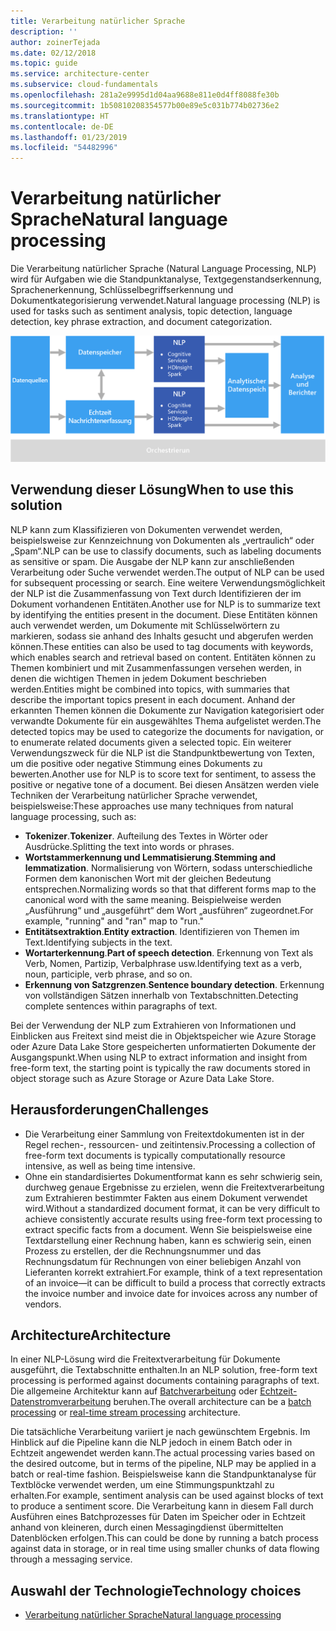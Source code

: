 ```yaml
---
title: Verarbeitung natürlicher Sprache
description: ''
author: zoinerTejada
ms.date: 02/12/2018
ms.topic: guide
ms.service: architecture-center
ms.subservice: cloud-fundamentals
ms.openlocfilehash: 281a2e9995d1d04aa9688e811e0d4ff8088fe30b
ms.sourcegitcommit: 1b50810208354577b00e89e5c031b774b02736e2
ms.translationtype: HT
ms.contentlocale: de-DE
ms.lasthandoff: 01/23/2019
ms.locfileid: "54482996"
---
```

# <a name="natural-language-processing"></a><span data-ttu-id="2c3dd-102">Verarbeitung natürlicher Sprache</span><span class="sxs-lookup"><span data-stu-id="2c3dd-102">Natural language processing</span></span>

<span data-ttu-id="2c3dd-103">Die Verarbeitung natürlicher Sprache (Natural Language Processing, NLP) wird für Aufgaben wie die Standpunktanalyse, Textgegenstandserkennung, Sprachenerkennung, Schlüsselbegriffserkennung und Dokumentkategorisierung verwendet.</span><span class="sxs-lookup"><span data-stu-id="2c3dd-103">Natural language processing (NLP) is used for tasks such as sentiment analysis, topic detection, language detection, key phrase extraction, and document categorization.</span></span>

![Diagramm einer Pipeline für die Verarbeitung natürlicher Sprache](./images/nlp-pipeline.png)

## <a name="when-to-use-this-solution"></a><span data-ttu-id="2c3dd-105">Verwendung dieser Lösung</span><span class="sxs-lookup"><span data-stu-id="2c3dd-105">When to use this solution</span></span>

<span data-ttu-id="2c3dd-106">NLP kann zum Klassifizieren von Dokumenten verwendet werden, beispielsweise zur Kennzeichnung von Dokumenten als „vertraulich“ oder „Spam“.</span><span class="sxs-lookup"><span data-stu-id="2c3dd-106">NLP can be use to classify documents, such as labeling documents as sensitive or spam.</span></span> <span data-ttu-id="2c3dd-107">Die Ausgabe der NLP kann zur anschließenden Verarbeitung oder Suche verwendet werden.</span><span class="sxs-lookup"><span data-stu-id="2c3dd-107">The output of NLP can be used for subsequent processing or search.</span></span> <span data-ttu-id="2c3dd-108">Eine weitere Verwendungsmöglichkeit der NLP ist die Zusammenfassung von Text durch Identifizieren der im Dokument vorhandenen Entitäten.</span><span class="sxs-lookup"><span data-stu-id="2c3dd-108">Another use for NLP is to summarize text by identifying the entities present in the document.</span></span> <span data-ttu-id="2c3dd-109">Diese Entitäten können auch verwendet werden, um Dokumente mit Schlüsselwörtern zu markieren, sodass sie anhand des Inhalts gesucht und abgerufen werden können.</span><span class="sxs-lookup"><span data-stu-id="2c3dd-109">These entities can also be used to tag documents with keywords, which enables search and retrieval based on content.</span></span> <span data-ttu-id="2c3dd-110">Entitäten können zu Themen kombiniert und mit Zusammenfassungen versehen werden, in denen die wichtigen Themen in jedem Dokument beschrieben werden.</span><span class="sxs-lookup"><span data-stu-id="2c3dd-110">Entities might be combined into topics, with summaries that describe the important topics present in each document.</span></span> <span data-ttu-id="2c3dd-111">Anhand der erkannten Themen können die Dokumente zur Navigation kategorisiert oder verwandte Dokumente für ein ausgewähltes Thema aufgelistet werden.</span><span class="sxs-lookup"><span data-stu-id="2c3dd-111">The detected topics may be used to categorize the documents for navigation, or to enumerate related documents given a selected topic.</span></span> <span data-ttu-id="2c3dd-112">Ein weiterer Verwendungszweck für die NLP ist die Standpunktbewertung von Texten, um die positive oder negative Stimmung eines Dokuments zu bewerten.</span><span class="sxs-lookup"><span data-stu-id="2c3dd-112">Another use for NLP is to score text for sentiment, to assess the positive or negative tone of a document.</span></span> <span data-ttu-id="2c3dd-113">Bei diesen Ansätzen werden viele Techniken der Verarbeitung natürlicher Sprache verwendet, beispielsweise:</span><span class="sxs-lookup"><span data-stu-id="2c3dd-113">These approaches use many techniques from natural language processing, such as:</span></span>

- <span data-ttu-id="2c3dd-114">**Tokenizer**.</span><span class="sxs-lookup"><span data-stu-id="2c3dd-114">**Tokenizer**.</span></span> <span data-ttu-id="2c3dd-115">Aufteilung des Textes in Wörter oder Ausdrücke.</span><span class="sxs-lookup"><span data-stu-id="2c3dd-115">Splitting the text into words or phrases.</span></span>
- <span data-ttu-id="2c3dd-116">**Wortstammerkennung und Lemmatisierung**.</span><span class="sxs-lookup"><span data-stu-id="2c3dd-116">**Stemming and lemmatization**.</span></span> <span data-ttu-id="2c3dd-117">Normalisierung von Wörtern, sodass unterschiedliche Formen dem kanonischen Wort mit der gleichen Bedeutung entsprechen.</span><span class="sxs-lookup"><span data-stu-id="2c3dd-117">Normalizing words so that that different forms map to the canonical word with the same meaning.</span></span> <span data-ttu-id="2c3dd-118">Beispielweise werden „Ausführung“ und „ausgeführt“ dem Wort „ausführen“ zugeordnet.</span><span class="sxs-lookup"><span data-stu-id="2c3dd-118">For example, "running" and "ran" map to "run."</span></span>
- <span data-ttu-id="2c3dd-119">**Entitätsextraktion**.</span><span class="sxs-lookup"><span data-stu-id="2c3dd-119">**Entity extraction**.</span></span> <span data-ttu-id="2c3dd-120">Identifizieren von Themen im Text.</span><span class="sxs-lookup"><span data-stu-id="2c3dd-120">Identifying subjects in the text.</span></span>
- <span data-ttu-id="2c3dd-121">**Wortarterkennung**.</span><span class="sxs-lookup"><span data-stu-id="2c3dd-121">**Part of speech detection**.</span></span> <span data-ttu-id="2c3dd-122">Erkennung von Text als Verb, Nomen, Partizip, Verbalphrase usw.</span><span class="sxs-lookup"><span data-stu-id="2c3dd-122">Identifying text as a verb, noun, participle, verb phrase, and so on.</span></span>
- <span data-ttu-id="2c3dd-123">**Erkennung von Satzgrenzen**.</span><span class="sxs-lookup"><span data-stu-id="2c3dd-123">**Sentence boundary detection**.</span></span> <span data-ttu-id="2c3dd-124">Erkennung von vollständigen Sätzen innerhalb von Textabschnitten.</span><span class="sxs-lookup"><span data-stu-id="2c3dd-124">Detecting complete sentences within paragraphs of text.</span></span>

<span data-ttu-id="2c3dd-125">Bei der Verwendung der NLP zum Extrahieren von Informationen und Einblicken aus Freitext sind meist die in Objektspeicher wie Azure Storage oder Azure Data Lake Store gespeicherten unformatierten Dokumente der Ausgangspunkt.</span><span class="sxs-lookup"><span data-stu-id="2c3dd-125">When using NLP to extract information and insight from free-form text, the starting point is typically the raw documents stored in object storage such as Azure Storage or Azure Data Lake Store.</span></span>

## <a name="challenges"></a><span data-ttu-id="2c3dd-126">Herausforderungen</span><span class="sxs-lookup"><span data-stu-id="2c3dd-126">Challenges</span></span>

- <span data-ttu-id="2c3dd-127">Die Verarbeitung einer Sammlung von Freitextdokumenten ist in der Regel rechen-, ressourcen- und zeitintensiv.</span><span class="sxs-lookup"><span data-stu-id="2c3dd-127">Processing a collection of free-form text documents is typically computationally resource intensive, as well as being time intensive.</span></span>
- <span data-ttu-id="2c3dd-128">Ohne ein standardisiertes Dokumentformat kann es sehr schwierig sein, durchweg genaue Ergebnisse zu erzielen, wenn die Freitextverarbeitung zum Extrahieren bestimmter Fakten aus einem Dokument verwendet wird.</span><span class="sxs-lookup"><span data-stu-id="2c3dd-128">Without a standardized document format, it can be very difficult to achieve consistently accurate results using free-form text processing to extract specific facts from a document.</span></span> <span data-ttu-id="2c3dd-129">Wenn Sie beispielsweise eine Textdarstellung einer Rechnung haben, kann es schwierig sein, einen Prozess zu erstellen, der die Rechnungsnummer und das Rechnungsdatum für Rechnungen von einer beliebigen Anzahl von Lieferanten korrekt extrahiert.</span><span class="sxs-lookup"><span data-stu-id="2c3dd-129">For example, think of a text representation of an invoice&mdash;it can be difficult to build a process that correctly extracts the invoice number and invoice date for invoices across any number of vendors.</span></span>

## <a name="architecture"></a><span data-ttu-id="2c3dd-130">Architecture</span><span class="sxs-lookup"><span data-stu-id="2c3dd-130">Architecture</span></span>

<span data-ttu-id="2c3dd-131">In einer NLP-Lösung wird die Freitextverarbeitung für Dokumente ausgeführt, die Textabschnitte enthalten.</span><span class="sxs-lookup"><span data-stu-id="2c3dd-131">In an NLP solution, free-form text processing is performed against documents containing paragraphs of text.</span></span> <span data-ttu-id="2c3dd-132">Die allgemeine Architektur kann auf [Batchverarbeitung](../big-data/batch-processing.md) oder [Echtzeit-Datenstromverarbeitung](../big-data/real-time-processing.md) beruhen.</span><span class="sxs-lookup"><span data-stu-id="2c3dd-132">The overall architecture can be a [batch processing](../big-data/batch-processing.md) or [real-time stream processing](../big-data/real-time-processing.md) architecture.</span></span>

<span data-ttu-id="2c3dd-133">Die tatsächliche Verarbeitung variiert je nach gewünschtem Ergebnis. Im Hinblick auf die Pipeline kann die NLP jedoch in einem Batch oder in Echtzeit angewendet werden kann.</span><span class="sxs-lookup"><span data-stu-id="2c3dd-133">The actual processing varies based on the desired outcome, but in terms of the pipeline, NLP may be applied in a batch or real-time fashion.</span></span> <span data-ttu-id="2c3dd-134">Beispielsweise kann die Standpunktanalyse für Textblöcke verwendet werden, um eine Stimmungspunktzahl zu erhalten.</span><span class="sxs-lookup"><span data-stu-id="2c3dd-134">For example, sentiment analysis can be used against blocks of text to produce a sentiment score.</span></span> <span data-ttu-id="2c3dd-135">Die Verarbeitung kann in diesem Fall durch Ausführen eines Batchprozesses für Daten im Speicher oder in Echtzeit anhand von kleineren, durch einen Messagingdienst übermittelten Datenblöcken erfolgen.</span><span class="sxs-lookup"><span data-stu-id="2c3dd-135">This can could be done by running a batch process against data in storage, or in real time using smaller chunks of data flowing through a messaging service.</span></span>

## <a name="technology-choices"></a><span data-ttu-id="2c3dd-136">Auswahl der Technologie</span><span class="sxs-lookup"><span data-stu-id="2c3dd-136">Technology choices</span></span>

- [<span data-ttu-id="2c3dd-137">Verarbeitung natürlicher Sprache</span><span class="sxs-lookup"><span data-stu-id="2c3dd-137">Natural language processing</span></span>](../technology-choices/natural-language-processing.md)
